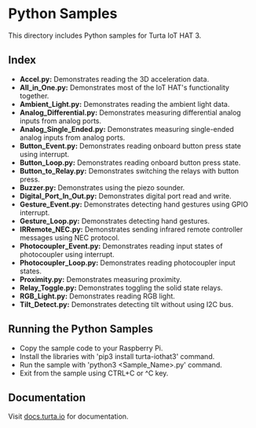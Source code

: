# Python Samples
This directory includes Python samples for Turta IoT HAT 3.

## Index
* __Accel.py:__ Demonstrates reading the 3D acceleration data.
* __All_in_One.py:__ Demonstrates most of the IoT HAT's functionality together.
* __Ambient_Light.py:__ Demonstrates reading the ambient light data.
* __Analog_Differential.py:__ Demonstrates measuring differential analog inputs from analog ports.
* __Analog_Single_Ended.py:__ Demonstrates measuring single-ended analog inputs from analog ports.
* __Button_Event.py:__ Demonstrates reading onboard button press state using interrupt.
* __Button_Loop.py:__ Demonstrates reading onboard button press state.
* __Button_to_Relay.py:__ Demonstrates switching the relays with button press.
* __Buzzer.py:__ Demonstrates using the piezo sounder.
* __Digital_Port_In_Out.py:__ Demonstrates digital port read and write.
* __Gesture_Event.py:__ Demonstrates detecting hand gestures using GPIO interrupt.
* __Gesture_Loop.py:__ Demonstrates detecting hand gestures.
* __IRRemote_NEC.py:__ Demonstrates sending infrared remote controller messages using NEC protocol.
* __Photocoupler_Event.py:__ Demonstrates reading input states of photocoupler using interrupt.
* __Photocoupler_Loop.py:__ Demonstrates reading photocoupler input states.
* __Proximity.py:__ Demonstrates measuring proximity.
* __Relay_Toggle.py:__ Demonstrates toggling the solid state relays.
* __RGB_Light.py:__ Demonstrates reading RGB light.
* __Tilt_Detect.py:__ Demonstrates detecting tilt without using I2C bus.

## Running the Python Samples
* Copy the sample code to your Raspberry Pi.
* Install the libraries with 'pip3 install turta-iothat3' command.
* Run the sample with 'python3 <Sample_Name>.py' command.
* Exit from the sample using CTRL+C or ^C key.

## Documentation
Visit [docs.turta.io](https://docs.turta.io) for documentation.
